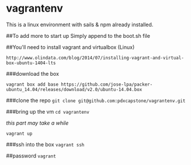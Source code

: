 # vagrantenv

This is a linux environment with sails & npm already installed.

##To add more to start up
Simply append to the boot.sh file

##You'll need to install vagrant and virtualbox (Linux)

```http://www.olindata.com/blog/2014/07/installing-vagrant-and-virtual-box-ubuntu-1404-lts```

###download the box

```vagrant box add base https://github.com/jose-lpa/packer-ubuntu_14.04/releases/download/v2.0/ubuntu-14.04.box```

###clone the repo
```git clone git@github.com:pdxcapstone/vagrantenv.git```

###bring up the vm
```cd vagrantenv```

*this part may take a while*

```vagrant up```

###ssh into the box
```vagrant ssh```

##password
```vagrant```

